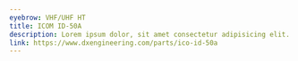 ```yaml
---
eyebrow: VHF/UHF HT
title: ICOM ID-50A
description: Lorem ipsum dolor, sit amet consectetur adipisicing elit. Quo ipsum accusamus reprehenderit, nihil eligendi molestiae, harum iure iusto reiciendis.
link: https://www.dxengineering.com/parts/ico-id-50a
---
```

